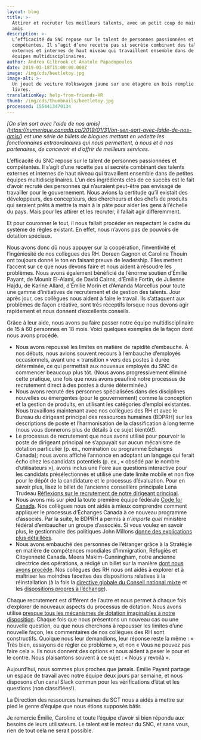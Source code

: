 ```yaml
---
layout: blog
title: >-
  Attirer et recruter les meilleurs talents, avec un petit coup de main de nos
  amis
description: >-
  L’efficacité du SNC repose sur le talent de personnes passionnées et
  compétentes. Il s’agit d’une recette pas si secrète combinant des talents
  externes et internes de haut niveau qui travaillent ensemble dans de petites
  équipes multidisciplinaires.
author: Andrea Gilbrook et Anatole Papadopoulos
date: 2019-03-18T15:00:00.000Z
image: /img/cds/beetletoy.jpg
image-alt: >-
  Un jouet de voiture Volkswagen jaune sur une étagère en bois remplie de
  livres.
translationKey: help-from-friends-HR
thumb: /img/cds/thumbnails/beetletoy.jpg
processed: 1554413470134
---
```

*[On s’en sort avec l’aide de nos amis] (https://numerique.canada.ca/2019/01/31/on-sen-sort-avec-laide-de-nos-amis/) est une série de billets de blogues mettant en vedette les fonctionnaires extraordinaires qui nous permettent, à nous et à nos partenaires, de concevoir et d’offrir de meilleurs services.*

L’efficacité du SNC repose sur le talent de personnes passionnées et compétentes. Il s’agit d’une recette pas si secrète combinant des talents externes et internes de haut niveau qui travaillent ensemble dans de petites équipes multidisciplinaires. 
L’un des ingrédients clés de ce succès est le fait d’avoir recruté des personnes qui n’auraient peut-être pas envisagé de travailler pour le gouvernement. Nous avions la certitude qu’il existait des développeurs, des concepteurs, des chercheurs et des chefs de produits qui seraient prêts à mettre la main à la pâte pour aider les gens à l’échelle du pays. Mais pour les attirer et les recruter, il fallait agir différemment. 

Et pour couronner le tout, il nous fallait procéder en respectant le cadre du système de règles existant. En effet, nous n’avons pas de pouvoirs de dotation spéciaux.

Nous avons donc dû nous appuyer sur la coopération, l’inventivité et l’ingéniosité de nos collègues des RH. Doreen Gagnon et Caroline Thouin ont toujours donné le ton en faisant preuve de leadership. Elles mettent l’accent sur ce que nous devons faire et nous aident à résoudre les problèmes. Nous avons également bénéficié de l’énorme soutien d’Émilie Payant, de Mounir El-Alami, de David Cairns, d’Émilie Fortin, de Julienne Hajdu, de Karine Allard, d’Émilie Morin et d’Amanda Marcellus pour toute une gamme d’initiatives de recrutement et de gestion des talents. Jour après jour, ces collègues nous aident à faire le travail. Ils s’attaquent aux problèmes de façon créative, sont très réceptifs lorsque nous devons agir rapidement et nous donnent d’excellents conseils.

Grâce à leur aide, nous avons pu faire passer notre équipe multidisciplinaire de 15 à 60 personnes en 18 mois. Voici quelques exemples de la façon dont nous avons procédé.

* Nous avons repoussé les limites en matière de rapidité d’embauche. À nos débuts, nous avions souvent recours à l’embauche d’employés occasionnels, avant une « transition » vers des postes à durée déterminée, ce qui permettait aux nouveaux employés du SNC de commencer beaucoup plus tôt. (Nous avons progressivement éliminé cette pratique, une fois que nous avons peaufiné notre processus de recrutement direct à des postes à durée déterminée.)
* Nous avons recruté des personnes spécialisées dans des disciplines nouvelles ou émergentes (pour le gouvernement) comme la conception et la gestion de produits, en utilisant les catégories d’emploi existantes. Nous travaillons maintenant avec nos collègues des RH et avec le Bureau du dirigeant principal des ressources humaines (BDPRH) sur les descriptions de poste et l’harmonisation de la classification à long terme (nous vous donnerons plus de détails à ce sujet bientôt!).
* Le processus de recrutement que nous avons utilisé pour pourvoir le poste de dirigeant principal ne s’appuyait sur aucun mécanisme de dotation particulier (p. ex., nomination ou programme Échanges Canada); nous avons affiché l’annonce en adoptant un langage qui ferait écho chez les candidats potentiels (p. ex., « obsédé par le nombre d’utilisateurs »), avons inclus une Foire aux questions interactive pour les candidats présélectionnés et utilisé une date limite mobile et non fixe pour le dépôt de la candidature et le processus d’évaluation. Pour en savoir plus, lisez le billet de l’ancienne conseillère principale Lena Trudeau [Réflexions sur le recrutement de notre dirigeant principal](https://numerique.canada.ca/2018/04/09/le-recrutement-de-notre-dirigeant-principal/).
* Nous avons mis sur pied la toute première équipe fédérale [Code for Canada](https://codefor.ca/fr/). Nos collègues nous ont aidés à mieux comprendre comment appliquer le processus d’Échanges Canada à ce nouveau programme d’associés. Par la suite, le BDPRH a permis à *n’importe quel* ministère fédéral d’embaucher un groupe d’associés. Si vous voulez en savoir plus, le gestionnaire des politiques John Millons [donne des explications plus détaillées](https://numerique.canada.ca/2018/04/19/notre-partenariat-avec-code-for-canada/).
* Nous avons embauché des personnes de l’étranger grâce à la Stratégie en matière de compétences mondiales d’Immigration, Réfugiés et Citoyenneté Canada. Meera Makim-Cunningham, notre ancienne directrice des opérations, a rédigé un billet sur la manière [dont nous avons procédé](https://numerique.canada.ca/2018/10/12/strategie-en-matiere-de-competences-mondiales/). Nos collègues des RH nous ont aidés à explorer et à maîtriser les moindres facettes des dispositions relatives à la réinstallation (à la fois la [directive globale du Conseil national mixte](https://www.njc-cnm.gc.ca/directive/d6/fr) et les [dispositions propres à l’échange](https://www.canada.ca/fr/secretariat-conseil-tresor/services/deplacements-reinstallation/programme-reinstallation-integre-personnes-participant-programme-perfectionnement.html)).

Chaque recrutement est différent de l’autre et nous permet à chaque fois d’explorer de nouveaux aspects du processus de dotation. Nous avons utilisé [presque tous les mécanismes de dotation imaginables à notre disposition](https://numerique.canada.ca/2018/01/09/embauche-au-snc/). Chaque fois que nous présentons un nouveau cas ou une nouvelle question, ou que nous cherchons à repousser les limites d’une nouvelle façon, les commentaires de nos collègues des RH sont constructifs. Quoique nous leur demandions, leur réponse reste la même : « Très bien, essayons de régler ce problème », et non « Vous ne pouvez pas faire cela ». Ils nous donnent des options et nous aident à peser le pour et le contre. Nous plaisantons souvent à ce sujet : « Nous y revoilà ».

Aujourd’hui, nous sommes plus proches que jamais. Émilie Payant partage un espace de travail avec notre équipe deux jours par semaine, et nous disposons d’un canal Slack commun pour les vérifications d’état et les questions (non classifiées!).

La Direction des ressources humaines du SCT nous a aidés à mettre sur pied le genre d’équipe que nous étions supposés bâtir. 

Je remercie Émilie, Caroline et toute l’équipe d’avoir si bien répondu aux besoins de leurs utilisateurs. Le talent est le moteur du SNC, et sans vous, rien de tout cela ne serait possible.

